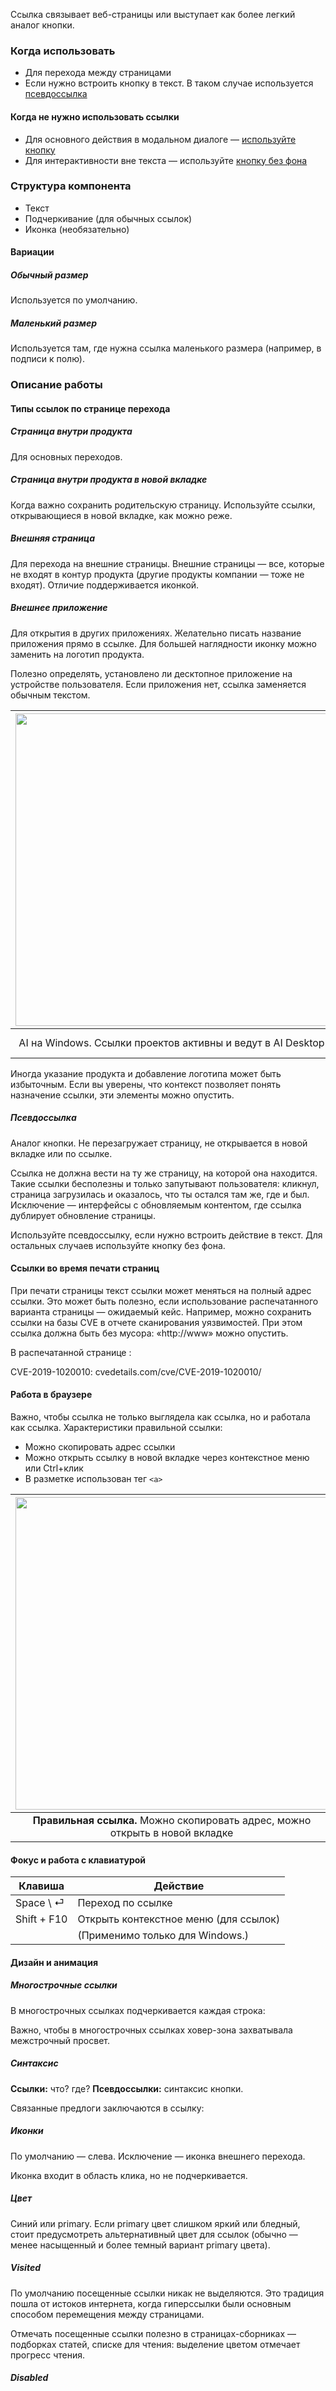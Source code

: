 Ссылка связывает веб-страницы или выступает как более легкий аналог кнопки.

### Когда использовать
- Для перехода между страницами
- Если нужно встроить кнопку в текст. В таком случае используется <a href="/components/link/overview#псевдоссылка">псевдоссылка</a>

#### Когда не нужно использовать ссылки
- Для основного действия в модальном диалоге — <a href="/components/button/overview">используйте кнопку</a>
- Для интерактивности вне текста — используйте <a href="/components/button/overview">кнопку без фона</a>

### Структура компонента
- Текст
- Подчеркивание (для обычных ссылок)
- Иконка (необязательно)

#### Вариации
##### Обычный размер
Используется по умолчанию.

<!-- example(link-general) -->

##### Маленький размер
Используется там, где нужна ссылка маленького размера (например, в подписи к полю).

<!-- example(link-caption) -->

### Описание работы
#### Типы ссылок по странице перехода
##### Страница внутри продукта
Для основных переходов.

<!-- example(link-general) -->

##### Страница внутри продукта в новой вкладке
Когда важно сохранить родительскую страницу. Используйте ссылки, открывающиеся в новой вкладке, как можно реже.

<!-- example(link-target-blank) -->

##### Внешняя страница
Для перехода на внешние страницы. Внешние страницы — все, которые не входят в контур продукта (другие продукты компании — тоже не входят). Отличие поддерживается иконкой.

<!-- example(link-external) -->

##### Внешнее приложение
Для открытия в других приложениях. Желательно писать название приложения прямо в ссылке. Для большей наглядности иконку можно заменить на логотип продукта.

<!-- example(link-application) -->

Полезно определять, установлено ли десктопное приложение на устройстве пользователя. Если приложения нет, ссылка заменяется обычным текстом.

| <img src="./assets/images/link/desktop-link-active.jpg" width="500"> | <img src="./assets/images/link/desktop-link-disabled.jpg" width="500"> |
| :-----: | :-: |
| AI на Windows. Ссылки проектов активны и ведут в AI Desktop | AI на macOS. Ссылки проектов отображаются как обычный текст |

Иногда указание продукта и добавление логотипа может быть избыточным. Если вы уверены, что контекст позволяет понять назначение ссылки, эти элементы можно опустить.

##### Псевдоссылка
Аналог кнопки. Не перезагружает страницу, не открывается в новой вкладке или по ссылке.

<!-- example(link-pseudo) -->

Ссылка не должна вести на ту же страницу, на которой она находится. Такие ссылки бесполезны и только запутывают пользователя: кликнул, страница загрузилась и оказалось, что ты остался там же, где и был. Исключение — интерфейсы с обновляемым контентом, где ссылка дублирует обновление страницы.

Используйте псевдоссылку, если нужно встроить действие в текст. Для остальных случаев используйте кнопку без фона.

#### Ссылки во время печати страниц

При печати страницы текст ссылки может меняться на полный адрес ссылки. Это может быть полезно, если использование распечатанного варианта страницы — ожидаемый кейс. Например, можно сохранить ссылки на базы CVE в отчете сканирования уязвимостей. При этом ссылка должна быть без мусора: «http://www» можно опустить.

В распечатанной странице :

CVE-2019-1020010:
cvedetails.com/cve/CVE-2019-1020010/


<!-- example(link-print) -->

#### Работа в браузере

Важно, чтобы ссылка не только выглядела как ссылка, но и работала как ссылка. Характеристики правильной ссылки:

- Можно скопировать адрес ссылки
- Можно открыть ссылку в новой вкладке через контекстное меню или Ctrl+клик
- В разметке использован тег `<a>`

| <img src="./assets/images/link/proper-link.jpg" width="500"> | <img src="./assets/images/link/improper-link.jpg" width="500"> |
| :-----: | :-: |
| **Правильная ссылка.** Можно скопировать адрес, можно открыть в новой вкладке | **Неправильная ссылка.** Браузер не определил элемент как ссылку |

#### Фокус и работа с клавиатурой

| Клавиша                                                                             | Действие |
|-------------------------------------------------------------------------------------| ----- |
| <span class="hot-key-button">Space</span> \ <span class="hot-key-button">⏎</span>   | Переход по ссылке |
| <span class="hot-key-button">Shift</span> + <span class="hot-key-button">F10</span> | Открыть контекстное меню (для ссылок) |
|                                                                                     | (Применимо только для Windows.) |

#### Дизайн и анимация

##### Многострочные ссылки
В многострочных ссылках подчеркивается каждая строка:

<!-- example(link-multi-line) -->

Важно, чтобы в многострочных ссылках ховер-зона захватывала межстрочный просвет.

##### Синтаксис

**Ссылки:** что? где?
**Псевдоссылки:** синтаксис кнопки.

Связанные предлоги заключаются в ссылку:

<!-- example(link-prepositions) -->

##### Иконки

По умолчанию — слева. Исключение — иконка внешнего перехода.

Иконка входит в область клика, но не подчеркивается.

<!-- example(link-icons) -->

##### Цвет

Синий или primary. Если primary цвет слишком яркий или бледный, стоит предусмотреть альтернативный цвет для ссылок (обычно — менее насыщенный и более темный вариант primary цвета).

<!-- example(link-color) -->

##### Visited

По умолчанию посещенные ссылки никак не выделяются. Это традиция пошла от истоков интернета, когда гиперссылки были основным способом перемещения между страницами.

Отмечать посещенные ссылки полезно в страницах-сборниках — подборках статей, списке для чтения: выделение цветом отмечает прогресс чтения.

<!-- example(link-visited) -->

##### Disabled

<!-- example(link-disabled) -->


